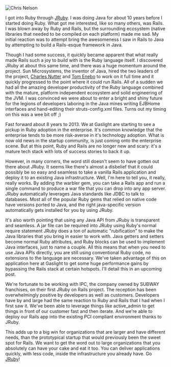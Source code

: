 ![Chris Nelson](http://gaslight.github.io/posts/assets/images/2013-06-07-living-the-dream-with-jruby-01.jpg)

I got into Ruby through [JRuby](http://jruby.org/). I was doing Java for about 10 years before I
started doing Ruby. What got me interested, like so many others, was Rails. I
was blown away by Ruby and Rails, but the surrounding ecosystem (native
libraries that needed to be compiled on each platform) made me sad. My initial
reaction was to attempt bring the awesomeness I saw in Rails to Java by
attempting to build a Rails-esque framework in Java.

Though I had some success, it quickly became apparent that what really made
Rails such a joy to build with is the Ruby language itself. I discovered JRuby
at about this same time, and there was a huge momentum around the project. Sun
Microsystems, the inventor of Java, hired the two leaders of the project,
[Charles Nutter](http://blog.headius.com/) and [Tom Enebo](https://github.com/enebo) to work on it full time and it quickly progressed
to the point where it could run Rails. All of a sudden we had all the amazing
developer productivity of the Ruby language combined with the mature, platform
independent ecosystem and solid engineering of the JVM. I was convinced we
were about to enter a bright and shiny future for the legions of developers
laboring in the Java mines writing EJBHome interfaces and hand-editing their
struts-config.xml files. Turns out my timing on this was a wee bit off ;)

Fast forward about 8 years to 2013. We at Gaslight are starting to see a
pickup in Ruby adoption in the enterprise.  It's common knowledge that the
enterprise tends to be more risk-averse in it's technology adoption. What 
is now old news in the startup community, is just coming onto the enterprise 
scene. But at this point, Ruby and Rails are no longer new and scary: it's
a mature tech stack with lots of success stories to back it up.

However, in many corners, the word still doesn't seem to have gotten
out there about JRuby. It seems like there's almost a disbelief that it could
possibly be so easy and seamless to take a vanilla Rails application and
deploy it to an existing Java infrastructure. Well, I'm here to tell you, it
really, really works. By adding the warbler gem, you can take a Rails app and
run a single command to produce a war file that you can drop into any app
server. JRuby automatically leverages Java standards like JDBC to
talk to databases. Most all of the popular Ruby gems that relied on native code
have versions ported to Java, and the right java-specific version
automatically gets installed for you by using JRuby.

It's also worth pointing that using any Java API from JRuby is transparent and
seamless. A jar file can be required into JRuby using Ruby's normal require
statement JRuby does a ton of automatic "rubification" to make the Java
libraries that you bring in easier to work with. Java getters and setters become
normal Ruby attributes, and Ruby blocks can be used to implement Java interfaces,
just to name a couple. All this means that when you need to use Java APIs
directly, you are still using conventional Ruby code, no extensions to the
language are necessary. We've taken advantage of this on application here at
Gaslight to get some huge performance gains by bypassing the Rails stack at
certain hotspots. I'll detail this in an upcoming post.

We're fortunate to be working with IPC, the company owned by SUBWAY
franchises, on their first JRuby on Rails project. The reception has been
overwhelmingly positive by developers as well as customers. Developers have 
by and large had the same reaction to Ruby and Rails that I had when I first saw it.
We've been able to leverage things like active_admin to get things in front of
our customer fast and then iterate. And we're able to deploy our Rails app
into the existing PCI compliant environment thanks to JRuby.

This adds up to a big win for organizations that are larger and
have different needs, than the prototypical startup that would previously been
the sweet spot for Rails. We want to get the word out to large organizations 
that you absolutely can have your cake and eat it too. You can deliver applications 
quickly, with less code, inside the infrastructure you already have. Go [JRuby](http://jruby.org)!
